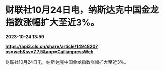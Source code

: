 # 财联社10月24日电，纳斯达克中国金龙指数涨幅扩大至近3%。

**2023-10-24 13:59**

**https://api3.cls.cn/share/article/1494820?os=web&sv=7.7.5&app=CailianpressWeb**

财联社10月24日电，纳斯达克中国金龙指数涨幅扩大至近3%。